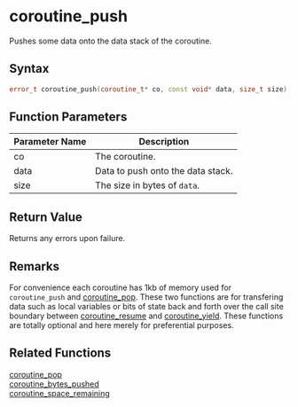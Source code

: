 # coroutine_push

Pushes some data onto the data stack of the coroutine.

## Syntax

```cpp
error_t coroutine_push(coroutine_t* co, const void* data, size_t size);
```

## Function Parameters

Parameter Name | Description
--- | ---
co | The coroutine.
data | Data to push onto the data stack.
size | The size in bytes of `data`.

## Return Value

Returns any errors upon failure.

## Remarks

For convenience each coroutine has 1kb of memory used for `coroutine_push` and [coroutine_pop](https://github.com/RandyGaul/cute_framework/blob/master/docs/coroutine/coroutine_pop.md). These two functions are for transfering data such as local variables or bits of state back and forth over the call site boundary between [coroutine_resume](https://github.com/RandyGaul/cute_framework/blob/master/docs/coroutine/coroutine_resume.md) and [coroutine_yield](https://github.com/RandyGaul/cute_framework/blob/master/docs/coroutine/coroutine_yield.md). These functions are totally optional and here merely for preferential purposes.

## Related Functions

[coroutine_pop](https://github.com/RandyGaul/cute_framework/blob/master/docs/coroutine/coroutine_pop.md)  
[coroutine_bytes_pushed](https://github.com/RandyGaul/cute_framework/blob/master/docs/coroutine/coroutine_bytes_pushed.md)  
[coroutine_space_remaining](https://github.com/RandyGaul/cute_framework/blob/master/docs/coroutine/coroutine_space_remaining.md)  

